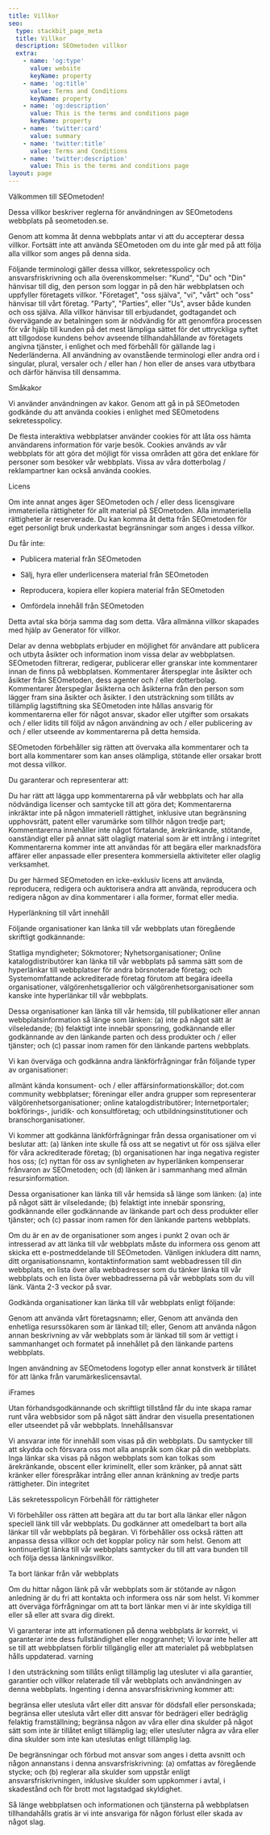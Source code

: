 ```yaml
---
title: Villkor
seo:
  type: stackbit_page_meta
  title: Villkor
  description: SEOmetoden villkor
  extra:
    - name: 'og:type'
      value: website
      keyName: property
    - name: 'og:title'
      value: Terms and Conditions
      keyName: property
    - name: 'og:description'
      value: This is the terms and conditions page
      keyName: property
    - name: 'twitter:card'
      value: summary
    - name: 'twitter:title'
      value: Terms and Conditions
    - name: 'twitter:description'
      value: This is the terms and conditions page
layout: page
---
```

Välkommen till SEOmetoden!

Dessa villkor beskriver reglerna för användningen av SEOmetodens webbplats på seometoden.se.

Genom att komma åt denna webbplats antar vi att du accepterar dessa villkor. Fortsätt inte att använda SEOmetoden om du inte går med på att följa alla villkor som anges på denna sida.

Följande terminologi gäller dessa villkor, sekretesspolicy och ansvarsfriskrivning och alla överenskommelser: "Kund", "Du" och "Din" hänvisar till dig, den person som loggar in på den här webbplatsen och uppfyller företagets villkor. "Företaget", "oss själva", "vi", "vårt" och "oss" hänvisar till vårt företag. "Party", "Parties", eller "Us", avser både kunden och oss själva. Alla villkor hänvisar till erbjudandet, godtagandet och övervägande av betalningen som är nödvändig för att genomföra processen för vår hjälp till kunden på det mest lämpliga sättet för det uttryckliga syftet att tillgodose kundens behov avseende tillhandahållande av företagets angivna tjänster, i enlighet och med förbehåll för gällande lag i Nederländerna. All användning av ovanstående terminologi eller andra ord i singular, plural, versaler och / eller han / hon eller de anses vara utbytbara och därför hänvisa till densamma.

Småkakor

Vi använder användningen av kakor. Genom att gå in på SEOmetoden godkände du att använda cookies i enlighet med SEOmetodens sekretesspolicy.

De flesta interaktiva webbplatser använder cookies för att låta oss hämta användarens information för varje besök. Cookies används av vår webbplats för att göra det möjligt för vissa områden att göra det enklare för personer som besöker vår webbplats. Vissa av våra dotterbolag / reklampartner kan också använda cookies.

Licens

Om inte annat anges äger SEOmetoden och / eller dess licensgivare immateriella rättigheter för allt material på SEOmetoden. Alla immateriella rättigheter är reserverade. Du kan komma åt detta från SEOmetoden för eget personligt bruk underkastat begränsningar som anges i dessa villkor.

Du får inte:

*   Publicera material från SEOmetoden

*   Sälj, hyra eller underlicensera material från SEOmetoden

*   Reproducera, kopiera eller kopiera material från SEOmetoden

*   Omfördela innehåll från SEOmetoden

Detta avtal ska börja samma dag som detta. Våra allmänna villkor skapades med hjälp av Generator för villkor.

Delar av denna webbplats erbjuder en möjlighet för användare att publicera och utbyta åsikter och information inom vissa delar av webbplatsen. SEOmetoden filtrerar, redigerar, publicerar eller granskar inte kommentarer innan de finns på webbplatsen. Kommentarer återspeglar inte åsikter och åsikter från SEOmetoden, dess agenter och / eller dotterbolag. Kommentarer återspeglar åsikterna och åsikterna från den person som lägger fram sina åsikter och åsikter. I den utsträckning som tillåts av tillämplig lagstiftning ska SEOmetoden inte hållas ansvarig för kommentarerna eller för något ansvar, skador eller utgifter som orsakats och / eller lidits till följd av någon användning av och / eller publicering av och / eller utseende av kommentarerna på detta hemsida.

SEOmetoden förbehåller sig rätten att övervaka alla kommentarer och ta bort alla kommentarer som kan anses olämpliga, stötande eller orsakar brott mot dessa villkor.

Du garanterar och representerar att:

Du har rätt att lägga upp kommentarerna på vår webbplats och har alla nödvändiga licenser och samtycke till att göra det;
Kommentarerna inkräktar inte på någon immateriell rättighet, inklusive utan begränsning upphovsrätt, patent eller varumärke som tillhör någon tredje part;
Kommentarerna innehåller inte något förtalande, ärekränkande, stötande, oanständigt eller på annat sätt olagligt material som är ett intrång i integritet
Kommentarerna kommer inte att användas för att begära eller marknadsföra affärer eller anpassade eller presentera kommersiella aktiviteter eller olaglig verksamhet.

Du ger härmed SEOmetoden en icke-exklusiv licens att använda, reproducera, redigera och auktorisera andra att använda, reproducera och redigera någon av dina kommentarer i alla former, format eller media.

Hyperlänkning till vårt innehåll

Följande organisationer kan länka till vår webbplats utan föregående skriftligt godkännande:

Statliga myndigheter;
Sökmotorer;
Nyhetsorganisationer;
Online katalogdistributörer kan länka till vår webbplats på samma sätt som de hyperlänkar till webbplatser för andra börsnoterade företag; och
Systemomfattande ackrediterade företag förutom att begära ideella organisationer, välgörenhetsgallerior och välgörenhetsorganisationer som kanske inte hyperlänkar till vår webbplats.

Dessa organisationer kan länka till vår hemsida, till publikationer eller annan webbplatsinformation så länge som länken: (a) inte på något sätt är vilseledande; (b) felaktigt inte innebär sponsring, godkännande eller godkännande av den länkande parten och dess produkter och / eller tjänster; och (c) passar inom ramen för den länkande partens webbplats.

Vi kan överväga och godkänna andra länkförfrågningar från följande typer av organisationer:

allmänt kända konsument- och / eller affärsinformationskällor;
dot.com community webbplatser;
föreningar eller andra grupper som representerar välgörenhetsorganisationer;
online katalogdistributörer;
Internetportaler;
bokförings-, juridik- och konsultföretag; och
utbildningsinstitutioner och branschorganisationer.

Vi kommer att godkänna länkförfrågningar från dessa organisationer om vi beslutar att: (a) länken inte skulle få oss att se negativt ut för oss själva eller för våra ackrediterade företag; (b) organisationen har inga negativa register hos oss; (c) nyttan för oss av synligheten av hyperlänken kompenserar frånvaron av SEOmetoden; och (d) länken är i sammanhang med allmän resursinformation.

Dessa organisationer kan länka till vår hemsida så länge som länken: (a) inte på något sätt är vilseledande; (b) felaktigt inte innebär sponsring, godkännande eller godkännande av länkande part och dess produkter eller tjänster; och (c) passar inom ramen för den länkande partens webbplats.

Om du är en av de organisationer som anges i punkt 2 ovan och är intresserad av att länka till vår webbplats måste du informera oss genom att skicka ett e-postmeddelande till SEOmetoden. Vänligen inkludera ditt namn, ditt organisationsnamn, kontaktinformation samt webbadressen till din webbplats, en lista över alla webbadresser som du tänker länka till vår webbplats och en lista över webbadresserna på vår webbplats som du vill länk. Vänta 2-3 veckor på svar.

Godkända organisationer kan länka till vår webbplats enligt följande:

Genom att använda vårt företagsnamn; eller,
Genom att använda den enhetliga resurssökaren som är länkad till; eller,
Genom att använda någon annan beskrivning av vår webbplats som är länkad till som är vettigt i sammanhanget och formatet på innehållet på den länkande partens webbplats.

Ingen användning av SEOmetodens logotyp eller annat konstverk är tillåtet för att länka från varumärkeslicensavtal.

iFrames

Utan förhandsgodkännande och skriftligt tillstånd får du inte skapa ramar runt våra webbsidor som på något sätt ändrar den visuella presentationen eller utseendet på vår webbplats.
Innehållsansvar

Vi ansvarar inte för innehåll som visas på din webbplats. Du samtycker till att skydda och försvara oss mot alla anspråk som ökar på din webbplats. Inga länkar ska visas på någon webbplats som kan tolkas som ärekränkande, obscent eller kriminellt, eller som kränker, på annat sätt kränker eller förespråkar intrång eller annan kränkning av tredje parts rättigheter.
Din integritet

Läs sekretesspolicyn
Förbehåll för rättigheter

Vi förbehåller oss rätten att begära att du tar bort alla länkar eller någon speciell länk till vår webbplats. Du godkänner att omedelbart ta bort alla länkar till vår webbplats på begäran. Vi förbehåller oss också rätten att anpassa dessa villkor och det kopplar policy när som helst. Genom att kontinuerligt länka till vår webbplats samtycker du till att vara bunden till och följa dessa länkningsvillkor.

Ta bort länkar från vår webbplats

Om du hittar någon länk på vår webbplats som är stötande av någon anledning är du fri att kontakta och informera oss när som helst. Vi kommer att överväga förfrågningar om att ta bort länkar men vi är inte skyldiga till eller så eller att svara dig direkt.

Vi garanterar inte att informationen på denna webbplats är korrekt, vi garanterar inte dess fullständighet eller noggrannhet; Vi lovar inte heller att se till att webbplatsen förblir tillgänglig eller att materialet på webbplatsen hålls uppdaterad.
varning

I den utsträckning som tillåts enligt tillämplig lag utesluter vi alla garantier, garantier och villkor relaterade till vår webbplats och användningen av denna webbplats. Ingenting i denna ansvarsfriskrivning kommer att:

begränsa eller utesluta vårt eller ditt ansvar för dödsfall eller personskada;
begränsa eller utesluta vårt eller ditt ansvar för bedrägeri eller bedräglig felaktig framställning;
begränsa någon av våra eller dina skulder på något sätt som inte är tillåtet enligt tillämplig lag; eller
utesluter några av våra eller dina skulder som inte kan uteslutas enligt tillämplig lag.

De begränsningar och förbud mot ansvar som anges i detta avsnitt och någon annanstans i denna ansvarsfriskrivning: (a) omfattas av föregående stycke; och (b) reglerar alla skulder som uppstår enligt ansvarsfriskrivningen, inklusive skulder som uppkommer i avtal, i skadestånd och för brott mot lagstadgad skyldighet.

Så länge webbplatsen och informationen och tjänsterna på webbplatsen tillhandahålls gratis är vi inte ansvariga för någon förlust eller skada av något slag.
